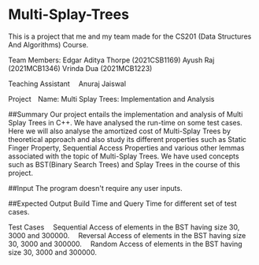 # Multi-Splay-Trees

This is a project that me and my team made for the CS201 (Data Structures And Algorithms) Course.

Team Members: Edgar Aditya Thorpe (2021CSB1169) Ayush Raj (2021MCB1346) Vrinda Dua (2021MCB1223) 

Teaching Assistant  Anuraj Jaiswal

Project Name: Multi Splay Trees: Implementation and Analysis

##Summary
Our project entails the implementation and analysis of Multi Splay Trees in C++. We have analysed the run-time on some test cases. Here we will also analyse the amortized cost of Multi-Splay Trees by theoretical approach and also study its different properties such as Static Finger Property, Sequential Access Properties and various other lemmas associated with the topic of Multi-Splay Trees. We have used concepts such as BST(Binary Search Trees) and Splay Trees in the course of this project.

##Input 
The program doesn't require any user inputs.

##Expected Output
Build Time and Query Time for different set of test cases.

Test Cases  Sequential Access of elements in the BST having size 30, 3000 and 300000.  Reversal Access of elements in the BST having size 30, 3000 and 300000.  Random Access of elements in the BST having size 30, 3000 and 300000.
